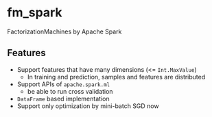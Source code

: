 # fm_spark

FactorizationMachines by Apache Spark

## Features

- Support features that have many dimensions (<= `Int.MaxValue`)
    - In training and prediction, samples and features are distributed
- Support APIs of `apache.spark.ml`
    - be able to run cross validation
- `DataFrame` based implementation
- Support only optimization by mini-batch SGD now
